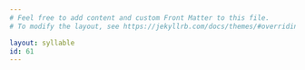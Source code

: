 ```yaml
---
# Feel free to add content and custom Front Matter to this file.
# To modify the layout, see https://jekyllrb.com/docs/themes/#overriding-theme-defaults

layout: syllable
id: 61
---
```



